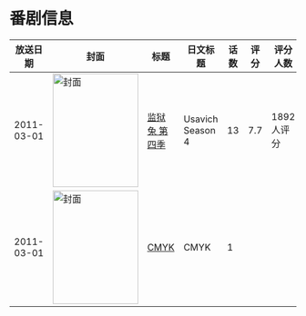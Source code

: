 # 番剧信息

|放送日期|封面|标题|日文标题|话数|评分|评分人数|
|---|---|---|---|---|---|---|
|2011-03-01|<img src="https://lain.bgm.tv/pic/cover/c/c5/fa/10553_BKepz.jpg" alt="封面" style="width:150px;height:200px;object-fit:cover;">|[监狱兔 第四季](https://bangumi.tv/subject/10553)|Usavich Season 4|13|7.7|1892人评分|
|2011-03-01|<img src="https://lain.bgm.tv/pic/cover/c/82/59/392712_BlbNu.jpg" alt="封面" style="width:150px;height:200px;object-fit:cover;">|[CMYK](https://bangumi.tv/subject/392712)|CMYK|1|||
